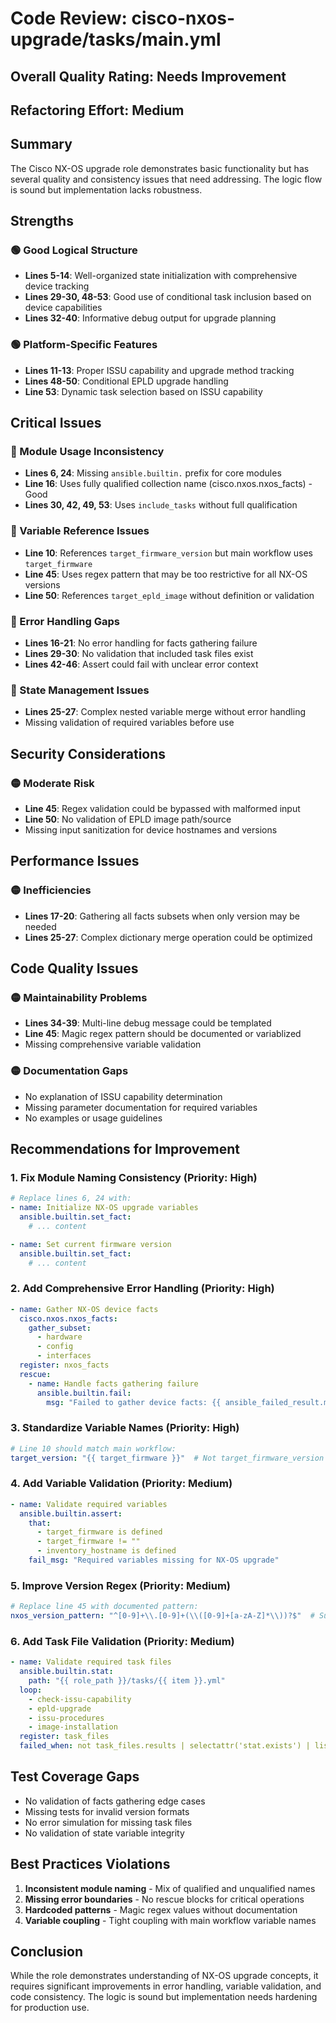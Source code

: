 # Code Review: cisco-nxos-upgrade/tasks/main.yml

## Overall Quality Rating: **Needs Improvement**
## Refactoring Effort: **Medium**

## Summary
The Cisco NX-OS upgrade role demonstrates basic functionality but has several quality and consistency issues that need addressing. The logic flow is sound but implementation lacks robustness.

## Strengths

### 🟢 Good Logical Structure
- **Lines 5-14**: Well-organized state initialization with comprehensive device tracking
- **Lines 29-30, 48-53**: Good use of conditional task inclusion based on device capabilities
- **Lines 32-40**: Informative debug output for upgrade planning

### 🟢 Platform-Specific Features
- **Lines 11-13**: Proper ISSU capability and upgrade method tracking
- **Lines 48-50**: Conditional EPLD upgrade handling
- **Line 53**: Dynamic task selection based on ISSU capability

## Critical Issues

### 🔴 Module Usage Inconsistency
- **Lines 6, 24**: Missing `ansible.builtin.` prefix for core modules
- **Line 16**: Uses fully qualified collection name (cisco.nxos.nxos_facts) - Good
- **Lines 30, 42, 49, 53**: Uses `include_tasks` without full qualification

### 🔴 Variable Reference Issues
- **Line 10**: References `target_firmware_version` but main workflow uses `target_firmware`
- **Line 45**: Uses regex pattern that may be too restrictive for all NX-OS versions
- **Line 50**: References `target_epld_image` without definition or validation

### 🔴 Error Handling Gaps
- **Lines 16-21**: No error handling for facts gathering failure
- **Lines 29-30**: No validation that included task files exist
- **Lines 42-46**: Assert could fail with unclear error context

### 🔴 State Management Issues
- **Lines 25-27**: Complex nested variable merge without error handling
- Missing validation of required variables before use

## Security Considerations

### 🟡 Moderate Risk
- **Line 45**: Regex validation could be bypassed with malformed input
- **Line 50**: No validation of EPLD image path/source
- Missing input sanitization for device hostnames and versions

## Performance Issues

### 🟡 Inefficiencies
- **Lines 17-20**: Gathering all facts subsets when only version may be needed
- **Lines 25-27**: Complex dictionary merge operation could be optimized

## Code Quality Issues

### 🟡 Maintainability Problems
- **Lines 34-39**: Multi-line debug message could be templated
- **Line 45**: Magic regex pattern should be documented or variablized
- Missing comprehensive variable validation

### 🟡 Documentation Gaps
- No explanation of ISSU capability determination
- Missing parameter documentation for required variables
- No examples or usage guidelines

## Recommendations for Improvement

### 1. **Fix Module Naming Consistency** (Priority: High)
```yaml
# Replace lines 6, 24 with:
- name: Initialize NX-OS upgrade variables
  ansible.builtin.set_fact:
    # ... content

- name: Set current firmware version  
  ansible.builtin.set_fact:
    # ... content
```

### 2. **Add Comprehensive Error Handling** (Priority: High)
```yaml
- name: Gather NX-OS device facts
  cisco.nxos.nxos_facts:
    gather_subset:
      - hardware
      - config
      - interfaces
  register: nxos_facts
  rescue:
    - name: Handle facts gathering failure
      ansible.builtin.fail:
        msg: "Failed to gather device facts: {{ ansible_failed_result.msg }}"
```

### 3. **Standardize Variable Names** (Priority: High)
```yaml
# Line 10 should match main workflow:
target_version: "{{ target_firmware }}"  # Not target_firmware_version
```

### 4. **Add Variable Validation** (Priority: Medium)
```yaml
- name: Validate required variables
  ansible.builtin.assert:
    that:
      - target_firmware is defined
      - target_firmware != ""
      - inventory_hostname is defined
    fail_msg: "Required variables missing for NX-OS upgrade"
```

### 5. **Improve Version Regex** (Priority: Medium)
```yaml
# Replace line 45 with documented pattern:
nxos_version_pattern: "^[0-9]+\\.[0-9]+(\\([0-9]+[a-zA-Z]*\\))?$"  # Supports 9.3(5), 10.1(2a), etc.
```

### 6. **Add Task File Validation** (Priority: Medium)
```yaml
- name: Validate required task files
  ansible.builtin.stat:
    path: "{{ role_path }}/tasks/{{ item }}.yml"
  loop:
    - check-issu-capability
    - epld-upgrade
    - issu-procedures
    - image-installation
  register: task_files
  failed_when: not task_files.results | selectattr('stat.exists') | list | length == 4
```

## Test Coverage Gaps
- No validation of facts gathering edge cases
- Missing tests for invalid version formats
- No error simulation for missing task files
- No validation of state variable integrity

## Best Practices Violations
1. **Inconsistent module naming** - Mix of qualified and unqualified names
2. **Missing error boundaries** - No rescue blocks for critical operations  
3. **Hardcoded patterns** - Magic regex values without documentation
4. **Variable coupling** - Tight coupling with main workflow variable names

## Conclusion
While the role demonstrates understanding of NX-OS upgrade concepts, it requires significant improvements in error handling, variable validation, and code consistency. The logic is sound but implementation needs hardening for production use.